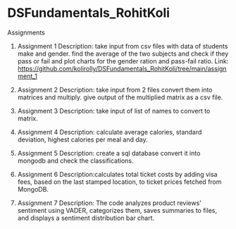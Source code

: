 # DSFundamentals_RohitKoli

Assignments  
1. Assignment 1
   Description: take input from csv files with data of students make and gender. find the average of the two subjects and check if they pass or fail and plot charts for the gender ration and pass-fail ratio.
   Link: https://github.com/kolirolly/DSFundamentals_RohitKoli/tree/main/assignment_1

2. Assignment 2
   Description: take input from 2 files convert them into matrices and multiply. give output of the multiplied matrix as a csv file.

3. Assignment 3
   Description: take input of list of names to convert to matrix.

4. Assignment 4
   Description: calculate average calories, standard deviation, highest calories per meal and day.

5. Assignment 5
   Description: create a sql database convert it into mongodb and check the classifications.

6. Assignment 6
   Description:calculates total ticket costs by adding visa fees, based on the last stamped location, to ticket prices fetched from MongoDB.

7. Assignment 7
   Description: The code analyzes product reviews' sentiment using VADER, categorizes them, saves summaries to files, and displays a sentiment distribution bar chart.

